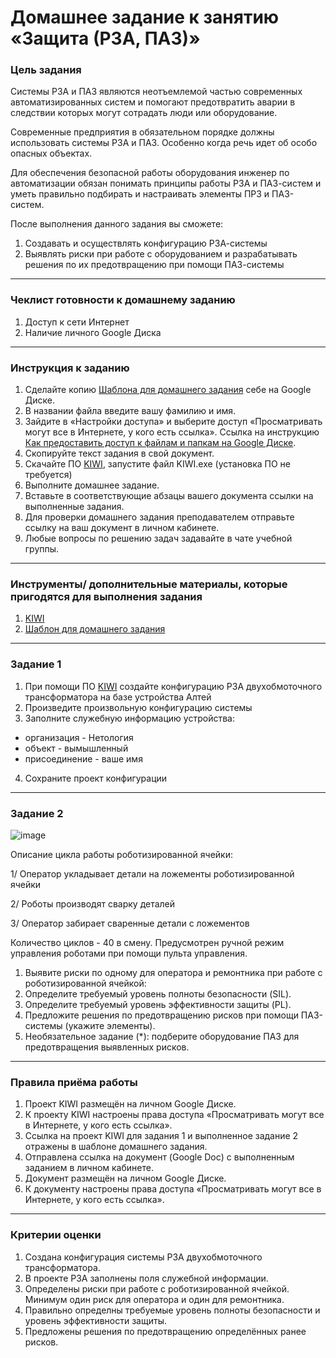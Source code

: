 # Домашнее задание к занятию «Защита (РЗА, ПАЗ)»

### Цель задания

Системы РЗА и ПАЗ являются неотъемлемой частью современных автоматизированных систем и помогают предотвратить аварии в следствии которых могут сотрадать люди или оборудование. 

Современные предприятия в обязательном порядке должны использовать системы РЗА и ПАЗ. Особенно когда речь идет об особо опасных объектах.

Для обеспечения безопасной работы оборудования инженер по автоматизации обязан понимать принципы работы РЗА и ПАЗ-систем и уметь правильно подбирать и настраивать элементы ПРЗ и ПАЗ-систем.

После выполнения данного задания вы сможете:

1. Создавать и осуществлять конфигурацию РЗА-системы
2. Выявлять риски при работе с оборудованием и разрабатывать решения по их предотвращению при помощи ПАЗ-системы
------

### Чеклист готовности к домашнему заданию

1. Доступ к сети Интернет
2. Наличие личного Google Диска

------

### Инструкция к заданию

1. Сделайте копию [Шаблона для домашнего задания](https://docs.google.com/document/d/1duhV6c8yC-kr254tpDiP0tPpqWHu_zZCglhr93QNV_A/edit?usp=sharing) себе на Google Диске.
2. В названии файла введите вашу фамилию и имя.
3. Зайдите в «Настройки доступа» и выберите доступ «Просматривать могут все в Интернете, у кого есть ссылка». Ссылка на инструкцию [Как предоставить доступ к файлам и папкам на Google Диске](https://support.google.com/docs/answer/2494822?hl=ru&co=GENIE.Platform%3DDesktop).
4. Скопируйте текст задания в свой документ.
5. Скачайте ПО [KIWI](http://i-mt.net/kiwi), запустите файл KIWI.exe (установка ПО не требуется)
6. Выполните домашнее задание.
7. Вставьте в соответствующие абзацы вашего документа ссылки на выполненные задания.
8. Для проверки домашнего задания преподавателем отправьте ссылку на ваш документ в личном кабинете.
9. Любые вопросы по решению задач задавайте в чате учебной группы.

------

### Инструменты/ дополнительные материалы, которые пригодятся для выполнения задания

1. [KIWI](http://i-mt.net/kiwi)
2. [Шаблон для домашнего задания](https://docs.google.com/document/d/1duhV6c8yC-kr254tpDiP0tPpqWHu_zZCglhr93QNV_A/edit?usp=sharing)

------

### Задание 1

1. При помощи ПО [KIWI](http://i-mt.net/kiwi) создайте конфигурацию РЗА двухобмоточного трансформатора на базе устройства Алтей
2. Произведите произвольную конфигурацию системы
3. Заполните служебную информацию устройства:
- организация - Нетология
- объект - вымышленный
- присоединение - ваше имя
4. Сохраните проект конфигурации

------

### Задание 2



![image](https://github.com/netology-code/pib-homeworks/blob/main/9.3/%D0%A0%D0%BE%D0%B1%D0%BE%D1%82%D0%B8%D0%B7%D0%B8%D1%80%D0%BE%D0%B2%D0%B0%D0%BD%D0%BD%D0%B0%D1%8F%20%D1%8F%D1%87%D0%B5%D0%B8%CC%86%D0%BA%D0%B0.jpg)

Описание цикла работы роботизированной ячейки:

1/ Оператор укладывает детали на ложементы роботизированной ячейки

2/ Роботы производят сварку деталей

3/ Оператор забирает сваренные детали с ложементов

Количество циклов - 40 в смену.
Предусмотрен ручной режим управления роботами при помощи пульта управления.
1. Выявите риски по одному для оператора и ремонтника при работе с роботизированной ячейкой:  
2. Определите требуемый уровень полноты безопасности (SIL).
3. Определите требуемый уровень эффективности защиты (PL).
4. Предложите решения по предотвращению рисков при помощи ПАЗ-системы (укажите элементы).
5. Необязательное задание (*): подберите оборудование ПАЗ для предотвращения выявленных рисков.


------

### Правила приёма работы

1. Проект KIWI размещён на личном Google Диске.
2. К проекту KIWI настроены права доступа «Просматривать могут все в Интернете, у кого есть ссылка».
3. Ссылка на проект KIWI для задания 1 и выполненное задание 2 отражены в шаблоне домашнего задания.
4. Отправлена ссылка на документ (Google Doc) с выполненным заданием в личном кабинете.
5. Документ размещён на личном Google Диске.
6. К документу настроены права доступа «Просматривать могут все в Интернете, у кого есть ссылка».


------

### Критерии оценки

1. Создана конфигурация системы РЗА двухобмоточного трансформатора.
2. В проекте РЗА заполнены поля служебной информации.
3. Определены риски при работе с роботизированной ячейкой. Минимум один риск для оператора и один для ремонтника.
4. Правильно определны требуемые уровень полноты безопасности и уровень эффективности защиты.
5. Предложены решения по предотвращению определённых ранее рисков.

